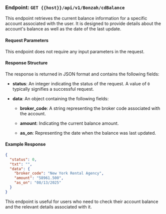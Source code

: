 ### Endpoint: `GET {{host}}/api/v1/Bonzah/cdBalance`

This endpoint retrieves the current balance information for a specific account associated with the user. It is designed to provide details about the account's balance as well as the date of the last update.

#### Request Parameters

This endpoint does not require any input parameters in the request.

#### Response Structure

The response is returned in JSON format and contains the following fields:

- **status**: An integer indicating the status of the request. A value of `0` typically signifies a successful request.
    
- **data**: An object containing the following fields:
    
    - **broker_code**: A string representing the broker code associated with the account.
        
    - **amount**: Indicating the current balance amount.
        
    - **as_on**: Representing the date when the balance was last updated.
        

#### Example Response

``` json
{
  "status": 0,
  "txt": "",
  "data": {
    "broker_code": "New York Rental Agency",
    "amount": "58961.500",
    "as_on": "08/13/2025"
  }
}

 ```

This endpoint is useful for users who need to check their account balance and the relevant details associated with it.